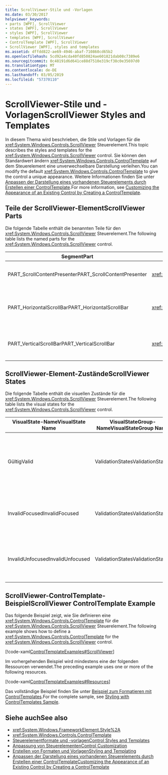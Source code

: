 ```yaml
---
title: ScrollViewer-Stile und -Vorlagen
ms.date: 03/30/2017
helpviewer_keywords:
- parts [WPF], ScrollViewer
- states [WPF], ScrollViewer
- styles [WPF], ScrollViewer
- templates [WPF], ScrollViewer
- ControlTemplate [WPF], ScrollViewer
- ScrollViewer [WPF], styles and templates
ms.assetid: dffdd822-ae69-4946-abaf-710860cd65b2
ms.openlocfilehash: 5cd92a4cda40fd850824ae601821dab08c7389e6
ms.sourcegitcommit: 0c48191d6d641ce88d7510e319cf38c0e35697d0
ms.translationtype: MT
ms.contentlocale: de-DE
ms.lasthandoff: 03/05/2019
ms.locfileid: "57370110"
---
```

# <a name="scrollviewer-styles-and-templates"></a><span data-ttu-id="317c4-102">ScrollViewer-Stile und -Vorlagen</span><span class="sxs-lookup"><span data-stu-id="317c4-102">ScrollViewer Styles and Templates</span></span>
<span data-ttu-id="317c4-103">In diesem Thema wird beschrieben, die Stile und Vorlagen für die <xref:System.Windows.Controls.ScrollViewer> Steuerelement.</span><span class="sxs-lookup"><span data-stu-id="317c4-103">This topic describes the styles and templates for the <xref:System.Windows.Controls.ScrollViewer> control.</span></span> <span data-ttu-id="317c4-104">Sie können den Standardwert ändern <xref:System.Windows.Controls.ControlTemplate> auf dem Steuerelement eine unverwechselbare Darstellung verleihen.</span><span class="sxs-lookup"><span data-stu-id="317c4-104">You can modify the default <xref:System.Windows.Controls.ControlTemplate> to give the control a unique appearance.</span></span> <span data-ttu-id="317c4-105">Weitere Informationen finden Sie unter [Anpassen der Darstellung eines vorhandenen Steuerelements durch Erstellen einer ControlTemplate](customizing-the-appearance-of-an-existing-control.md).</span><span class="sxs-lookup"><span data-stu-id="317c4-105">For more information, see [Customizing the Appearance of an Existing Control by Creating a ControlTemplate](customizing-the-appearance-of-an-existing-control.md).</span></span>  
  
## <a name="scrollviewer-parts"></a><span data-ttu-id="317c4-106">Teile der ScrollViewer-Element</span><span class="sxs-lookup"><span data-stu-id="317c4-106">ScrollViewer Parts</span></span>  
 <span data-ttu-id="317c4-107">Die folgende Tabelle enthält die benannten Teile für den <xref:System.Windows.Controls.ScrollViewer> Steuerelement.</span><span class="sxs-lookup"><span data-stu-id="317c4-107">The following table lists the named parts for the <xref:System.Windows.Controls.ScrollViewer> control.</span></span>  
  
|<span data-ttu-id="317c4-108">Segment</span><span class="sxs-lookup"><span data-stu-id="317c4-108">Part</span></span>|<span data-ttu-id="317c4-109">Typ</span><span class="sxs-lookup"><span data-stu-id="317c4-109">Type</span></span>|<span data-ttu-id="317c4-110">Beschreibung</span><span class="sxs-lookup"><span data-stu-id="317c4-110">Description</span></span>|  
|-|-|-|  
|<span data-ttu-id="317c4-111">PART_ScrollContentPresenter</span><span class="sxs-lookup"><span data-stu-id="317c4-111">PART_ScrollContentPresenter</span></span>|<xref:System.Windows.Controls.ScrollContentPresenter>|<span data-ttu-id="317c4-112">Der Platzhalter für Inhalte in der <xref:System.Windows.Controls.ScrollViewer>.</span><span class="sxs-lookup"><span data-stu-id="317c4-112">The placeholder for content in the <xref:System.Windows.Controls.ScrollViewer>.</span></span>|  
|<span data-ttu-id="317c4-113">PART_HorizontalScrollBar</span><span class="sxs-lookup"><span data-stu-id="317c4-113">PART_HorizontalScrollBar</span></span>|<xref:System.Windows.Controls.Primitives.ScrollBar>|<span data-ttu-id="317c4-114">Die <xref:System.Windows.Controls.Primitives.ScrollBar> verwendet, um den Inhalt einen horizontalen Bildlauf durchführen.</span><span class="sxs-lookup"><span data-stu-id="317c4-114">The <xref:System.Windows.Controls.Primitives.ScrollBar> used to scroll the content horizontally.</span></span>|  
|<span data-ttu-id="317c4-115">PART_VerticalScrollBar</span><span class="sxs-lookup"><span data-stu-id="317c4-115">PART_VerticalScrollBar</span></span>|<xref:System.Windows.Controls.Primitives.ScrollBar>|<span data-ttu-id="317c4-116">Die <xref:System.Windows.Controls.Primitives.ScrollBar> verwendet, um den Inhalt vertikal scrollen.</span><span class="sxs-lookup"><span data-stu-id="317c4-116">The <xref:System.Windows.Controls.Primitives.ScrollBar> used to scroll the content vertically.</span></span>|  
  
## <a name="scrollviewer-states"></a><span data-ttu-id="317c4-117">ScrollViewer-Element-Zustände</span><span class="sxs-lookup"><span data-stu-id="317c4-117">ScrollViewer States</span></span>  
 <span data-ttu-id="317c4-118">Die folgende Tabelle enthält die visuellen Zustände für die <xref:System.Windows.Controls.ScrollViewer> Steuerelement.</span><span class="sxs-lookup"><span data-stu-id="317c4-118">The following table lists the visual states for the <xref:System.Windows.Controls.ScrollViewer> control.</span></span>  
  
|<span data-ttu-id="317c4-119">VisualState-Name</span><span class="sxs-lookup"><span data-stu-id="317c4-119">VisualState Name</span></span>|<span data-ttu-id="317c4-120">VisualStateGroup-Name</span><span class="sxs-lookup"><span data-stu-id="317c4-120">VisualStateGroup Name</span></span>|<span data-ttu-id="317c4-121">Beschreibung</span><span class="sxs-lookup"><span data-stu-id="317c4-121">Description</span></span>|  
|-|-|-|  
|<span data-ttu-id="317c4-122">Gültig</span><span class="sxs-lookup"><span data-stu-id="317c4-122">Valid</span></span>|<span data-ttu-id="317c4-123">ValidationStates</span><span class="sxs-lookup"><span data-stu-id="317c4-123">ValidationStates</span></span>|<span data-ttu-id="317c4-124">Das Steuerelement verwendet die <xref:System.Windows.Controls.Validation> Klasse und die <xref:System.Windows.Controls.Validation.HasError%2A?displayProperty=nameWithType> angefügte Eigenschaft `false`.</span><span class="sxs-lookup"><span data-stu-id="317c4-124">The control uses the <xref:System.Windows.Controls.Validation> class and the <xref:System.Windows.Controls.Validation.HasError%2A?displayProperty=nameWithType> attached property is `false`.</span></span>|  
|<span data-ttu-id="317c4-125">InvalidFocused</span><span class="sxs-lookup"><span data-stu-id="317c4-125">InvalidFocused</span></span>|<span data-ttu-id="317c4-126">ValidationStates</span><span class="sxs-lookup"><span data-stu-id="317c4-126">ValidationStates</span></span>|<span data-ttu-id="317c4-127">Die <xref:System.Windows.Controls.Validation.HasError%2A?displayProperty=nameWithType> angefügte Eigenschaft `true` hat das Steuerelement den Fokus besitzt.</span><span class="sxs-lookup"><span data-stu-id="317c4-127">The <xref:System.Windows.Controls.Validation.HasError%2A?displayProperty=nameWithType> attached property is `true` has the control has focus.</span></span>|  
|<span data-ttu-id="317c4-128">InvalidUnfocused</span><span class="sxs-lookup"><span data-stu-id="317c4-128">InvalidUnfocused</span></span>|<span data-ttu-id="317c4-129">ValidationStates</span><span class="sxs-lookup"><span data-stu-id="317c4-129">ValidationStates</span></span>|<span data-ttu-id="317c4-130">Die <xref:System.Windows.Controls.Validation.HasError%2A?displayProperty=nameWithType> angefügte Eigenschaft `true` hat das Steuerelement keinen Fokus besitzt.</span><span class="sxs-lookup"><span data-stu-id="317c4-130">The <xref:System.Windows.Controls.Validation.HasError%2A?displayProperty=nameWithType> attached property is `true` has the control does not have focus.</span></span>|  
  
## <a name="scrollviewer-controltemplate-example"></a><span data-ttu-id="317c4-131">ScrollViewer-ControlTemplate-Beispiel</span><span class="sxs-lookup"><span data-stu-id="317c4-131">ScrollViewer ControlTemplate Example</span></span>  
 <span data-ttu-id="317c4-132">Das folgende Beispiel zeigt, wie Sie definieren eine <xref:System.Windows.Controls.ControlTemplate> für die <xref:System.Windows.Controls.ScrollViewer> Steuerelement.</span><span class="sxs-lookup"><span data-stu-id="317c4-132">The following example shows how to define a <xref:System.Windows.Controls.ControlTemplate> for the <xref:System.Windows.Controls.ScrollViewer> control.</span></span>  
  
 [!code-xaml[ControlTemplateExamples#ScrollViewer](~/samples/snippets/csharp/VS_Snippets_Wpf/ControlTemplateExamples/CS/resources/scrollviewer.xaml#scrollviewer)]  
  
 <span data-ttu-id="317c4-133">Im vorhergehenden Beispiel wird mindestens eine der folgenden Ressourcen verwendet.</span><span class="sxs-lookup"><span data-stu-id="317c4-133">The preceding example uses one or more of the following resources.</span></span>  
  
 [!code-xaml[ControlTemplateExamples#Resources](~/samples/snippets/csharp/VS_Snippets_Wpf/ControlTemplateExamples/CS/resources/shared.xaml#resources)]  
  
 <span data-ttu-id="317c4-134">Das vollständige Beispiel finden Sie unter [Beispiel zum Formatieren mit ControlTemplates](https://github.com/Microsoft/WPF-Samples/tree/master/Styles%20&%20Templates/IntroToStylingAndTemplating).</span><span class="sxs-lookup"><span data-stu-id="317c4-134">For the complete sample, see [Styling with ControlTemplates Sample](https://github.com/Microsoft/WPF-Samples/tree/master/Styles%20&%20Templates/IntroToStylingAndTemplating).</span></span>  
  
## <a name="see-also"></a><span data-ttu-id="317c4-135">Siehe auch</span><span class="sxs-lookup"><span data-stu-id="317c4-135">See also</span></span>
- <xref:System.Windows.FrameworkElement.Style%2A>
- <xref:System.Windows.Controls.ControlTemplate>
- [<span data-ttu-id="317c4-136">Steuerelementformate und -vorlagen</span><span class="sxs-lookup"><span data-stu-id="317c4-136">Control Styles and Templates</span></span>](control-styles-and-templates.md)
- [<span data-ttu-id="317c4-137">Anpassung von Steuerelementen</span><span class="sxs-lookup"><span data-stu-id="317c4-137">Control Customization</span></span>](control-customization.md)
- [<span data-ttu-id="317c4-138">Erstellen von Formaten und Vorlagen</span><span class="sxs-lookup"><span data-stu-id="317c4-138">Styling and Templating</span></span>](styling-and-templating.md)
- [<span data-ttu-id="317c4-139">Anpassen der Darstellung eines vorhandenen Steuerelements durch Erstellen einer ControlTemplate</span><span class="sxs-lookup"><span data-stu-id="317c4-139">Customizing the Appearance of an Existing Control by Creating a ControlTemplate</span></span>](customizing-the-appearance-of-an-existing-control.md)

